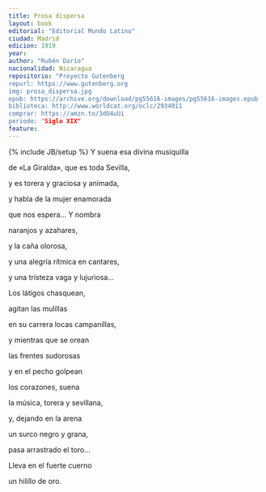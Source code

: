 ```yaml
---
title: Prosa dispersa
layout: book
editorial: "Editorial Mundo Latino"
ciudad: Madrid
edicion: 1919
year: 
author: "Rubén Darío"
nacionalidad: Nicaragua
repositorio: "Proyecto Gutenberg
repurl: https://www.gutenberg.org
img: prosa_dispersa.jpg
epub: https://archive.org/download/pg55616-images/pg55616-images.epub
biblioteca: http://www.worldcat.org/oclc/2934011
comprar: https://amzn.to/3dU4uUi
periodo: "Siglo XIX"
feature: 
---
```

{% include JB/setup %}
Y suena esa divina musiquilla
 
de «La Giralda», que es toda Sevilla,
 
y es torera y graciosa y animada,
 
y habla de la mujer enamorada
 
que nos espera... Y nombra
 
naranjos y azahares,
 
y la caña olorosa, 
 
y una alegría rítmica en cantares,
 
y una tristeza vaga y lujuriosa...

Los látigos chasquean,
 
agitan las mulillas
 
en su carrera locas campanillas,
 
y mientras que se orean
 
las frentes sudorosas
 
y en el pecho golpean
 
los corazones, suena
 
la música, torera y sevillana,
 
y, dejando en la arena
 
un surco negro y grana,
 
pasa arrastrado el toro...
 
Lleva en el fuerte cuerno
 
un hilillo de oro.

